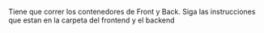 Tiene que correr los contenedores de Front y Back. Siga las instrucciones que estan en la carpeta del frontend y el backend
